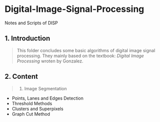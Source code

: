 # Digital-Image-Signal-Processing
Notes and Scripts of DISP
## 1. Introduction
> This folder concludes some basic algorithms of digital image signal processing.
> They mainly based on the textbook: *Digital Image Processing* wroten by Gonzalez.
## 2. Content
> 1. Image Segmentation
  - Points, Lanes and Edges Detection
  - Threshold Methods
  - Clusters and Superpixels
  - Graph Cut Method
